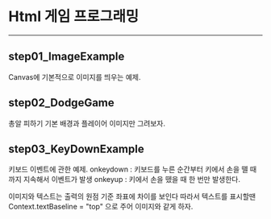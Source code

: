 # Html 게임 프로그래밍
---
## step01_ImageExample
Canvas에 기본적으로 이미지를 띄우는 예제.

## step02_DodgeGame
총알 피하기 기본 배경과 플레이어 이미지만 그려보자.

## step03_KeyDownExample
키보드 이벤트에 관한 예제.
onkeydown : 키보드를 누른 순간부터 키에서 손을 뗄 때까지 지속해서 이벤트가 발생
onkeyup : 키에서 손을 뗐을 때 한 번만 발생한다.

이미지와 텍스트는 출력의 원점 기준 좌표에 차이를 보인다
따라서 텍스트를 표시할땐 Context.textBaseline = "top" 으로 주어
이미지와 같게 하자.